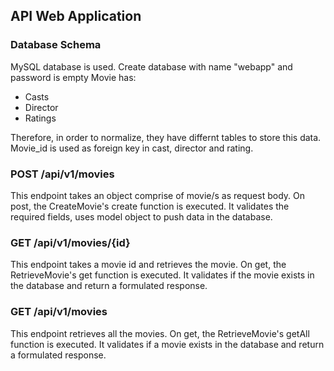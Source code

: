 ## API Web Application

### Database Schema

MySQL database is used. Create database with name "webapp" and password is empty
Movie has:
- Casts
- Director
- Ratings

Therefore, in order to normalize, they have differnt tables to store this data. Movie_id is used as foreign key in cast,
director and rating.

### POST /api/v1/movies

This endpoint takes an object comprise of movie/s as request body. On post, the CreateMovie's create function is executed.
It validates the required fields, uses model object to push data in the database.

### GET /api/v1/movies/{id}

This endpoint takes a movie id and retrieves the movie. On get, the RetrieveMovie's get function is executed.
It validates if the movie exists in the database and return a formulated response.

### GET /api/v1/movies

This endpoint retrieves all the movies. On get, the RetrieveMovie's getAll function is executed.
It validates if a movie exists in the database and return a formulated response.